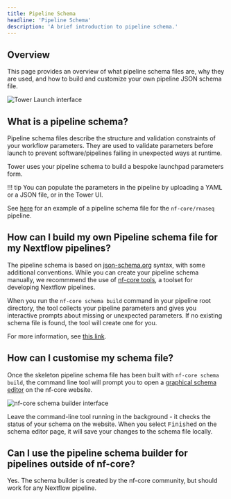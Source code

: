 ```yaml
---
title: Pipeline Schema
headline: 'Pipeline Schema'
description: 'A brief introduction to pipeline schema.'
---
```


## Overview

This page provides an overview of what pipeline schema files are, why they are used, and how to build and customize your own pipeline JSON schema file.

![Tower Launch interface](_images/pipeline_schema_form.png)


## What is a pipeline schema?

Pipeline schema files describe the structure and validation constraints of your workflow parameters. They are used to validate parameters before launch to prevent software/pipelines failing in unexpected ways at runtime.

Tower uses your pipeline schema to build a bespoke launchpad parameters form.

!!! tip
    You can populate the parameters in the pipeline by uploading a YAML or a JSON file, or in the Tower UI.

See [here](https://github.com/nf-core/rnaseq/blob/e049f51f0214b2aef7624b9dd496a404a7c34d14/nextflow_schema.json) for an example of a pipeline schema file for the `nf-core/rnaseq` pipeline. 

## How can I build my own Pipeline schema file for my Nextflow pipelines?

The pipeline schema is based on [json-schema.org](https://json-schema.org/) syntax, with some additional conventions. While you can create your pipeline schema manually, we recommmend the use of [nf-core tools](https://nf-co.re/tools), a toolset for developing Nextflow pipelines.

When you run the `nf-core schema build` command in your pipeline root directory, the tool collects your pipeline parameters and gives you interactive prompts about missing or unexpected parameters. If no existing schema file is found, the tool will create one for you.

For more information, see [this link](https://nf-co.re/tools/#build-a-pipeline-schema).


## How can I customise my schema file?

Once the skeleton pipeline schema file has been built with `nf-core schema build`, the command line tool will prompt you to open a [graphical schema editor](https://nf-co.re/pipeline_schema_builder) on the nf-core website.

![nf-core schema builder interface](./_images/pipeline_schema_overview.png)

Leave the command-line tool running in the background - it checks the status of your schema on the website. When you select <kbd>Finished</kbd> on the schema editor page, it will save your changes to the schema file locally.


## Can I use the pipeline schema builder for pipelines outside of nf-core?

Yes. The schema builder is created by the nf-core community, but should work for any Nextflow pipeline.
